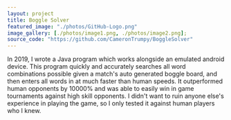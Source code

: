 ```yaml
---
layout: project
title: Boggle Solver
featured_image: "./photos/GitHub-Logo.png"
image_gallery: [./photos/image1.png, ./photos/image2.png];
source_code: "https://github.com/CameronTrumpy/BoggleSolver"
---
```

In 2019, I wrote a Java program which works alongside an emulated android device. This program quickly and accurately searches all word combinations possible given a match's auto generated boggle board, and then enters all words in at much faster than human speeds. It outperformed human opponents by 10000% and was able to easily win in game tournaments against high skill opponents.
I didn't want to ruin anyone else's experience in playing the game, so I only tested it against human players who I knew.